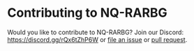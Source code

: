 # Contributing to NQ-RARBG

Would you like to contribute to NQ-RARBG? Join our Discord: <https://discord.gg/rQx6tZhP6W> or [file an issue](https://github.com/Not-Quite-RARBG/main/issues) or [pull request](https://github.com/Not-Quite-RARBG/main/compare).
